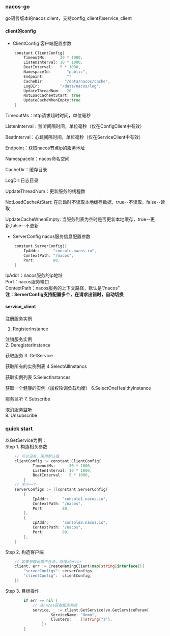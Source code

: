 ### nacos-go
go语言版本的nacos client，支持config_client和service_client

#### client的config
- ClientConfig 客户端配置参数  
```go
    constant.ClientConfig{
		TimeoutMs:      30 * 1000,
		ListenInterval: 10 * 1000,
		BeatInterval:   5 * 1000,
        NamespaceId:       "public",
        Endpoint:          ""
        CacheDir:         "/data/nacos/cache",
		LogDIr:         "/data/nacos/log",
        UpdateThreadNum:   20
		NotLoadCacheAtStart: true
        UpdateCacheWhenEmpty:true
	}
```
TimeoutMs：http请求超时时间，单位毫秒
  
ListenInterval：监听间隔时间，单位毫秒（仅在ConfigClient中有效） 
 
BeatInterval：心跳间隔时间，单位毫秒（仅在ServiceClient中有效）

Endpoint：获取nacos节点ip的服务地址

NamespaceId：nacos命名空间

CacheDir：缓存目录

LogDir:日志目录

UpdateThreadNum：更新服务的线程数

NotLoadCacheAtStart: 在启动时不读取本地缓存数据，true--不读取，false--读取

UpdateCacheWhenEmpty: 当服务列表为空时是否更新本地缓存，true--更新,false--不更新


- ServerConfig nacos服务信息配置参数
```go
    constant.ServerConfig{{
		IpAddr:      "console.nacos.io",
		ContextPath: "/nacos",
		Port:        80,
	}
```
IpAddr：nacos服务的ip地址  
Port：nacos服务端口  
ContextPath：nacos服务的上下文路径，默认是“/nacos”  
<b>注：ServerConfig支持配置多个，在请求出错时，自动切换</b>


#### service_client
注册服务实例  
1. RegisterInstance  

注销服务实例  
2. DeregisterInstance  

获取服务
3. GetService

获取所有的实例列表 
4.SelectAllInstancs 

获取实例列表
5.SelectInstances

获取一个健康的实例（加权轮训负载均衡）
6.SelectOneHealthyInstance

服务监听
7. Subscribe

取消服务监听  
8. Unsubscribe

### quick start
以GetService为例：  
Step 1. 构造相关参数  
```go
    // 可以没有，采用默认值
    clientConfig := constant.ClientConfig{
    		TimeoutMs:      30 * 1000,
    		ListenInterval: 10 * 1000,
    		BeatInterval:   5 * 1000,
    	} 
    // 至少一个
    serverConfigs := []constant.ServerConfig{
    	{
    	    IpAddr:      "console1.nacos.io",
    	    ContextPath: "/nacos",
    	    Port:        80,
        },
        {
            IpAddr:      "console2.nacos.io",
            ContextPath: "/nacos",
            Port:        80,
        },
    }
```
Step 2. 构造客户端
```go
    // 如果参数设置不合法，将抛出error
    client, err := CreateNamingClient(map[string]interface{}{
    	"serverConfigs": serverConfigs,
    	"clientConfig":  clientConfig,
    })
```
Step 3. 目标操作
```go
        if err == nil {
        	// 从nacos获取服务列表
    		service, _ := client.GetService(vo.GetServiceParam{
            		ServiceName: "demo",
            		Clusters:    []string{"a"},
            	})
    	}
```


